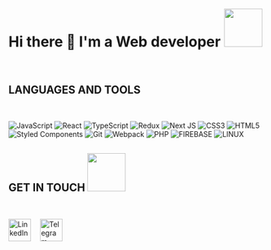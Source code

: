 # Hi there 👋 I'm a Web developer <img src="https://avatars.mds.yandex.net/get-zen_doc/1909279/pub_5e59184675df9a72abaca440_5e591bdf69807744879b9a69/orig" width="75">

</br>

## LANGUAGES AND TOOLS

</br>

![JavaScript](https://img.shields.io/badge/-JavaScript-003140?style=for-the-badge&logo=javascript&logoColor=f0dc4e)
![React](https://img.shields.io/badge/react-%2320232a.svg?style=for-the-badge&logo=react&logoColor=%2361DAFB)
![TypeScript](https://img.shields.io/badge/typescript-%23007ACC.svg?style=for-the-badge&logo=typescript&logoColor=white)
![Redux](https://img.shields.io/badge/redux-%23593d88.svg?style=for-the-badge&logo=redux&logoColor=white)
![Next JS](https://img.shields.io/badge/Next-black?style=for-the-badge&logo=next.js&logoColor=white)
![CSS3](https://img.shields.io/badge/css3-%231572B6.svg?style=for-the-badge&logo=css3&logoColor=white)
![HTML5](https://img.shields.io/badge/html5-%23E34F26.svg?style=for-the-badge&logo=html5&logoColor=white)
![Styled Components](https://img.shields.io/badge/styled--components-DB7093?style=for-the-badge&logo=styled-components&logoColor=white)
![Git](https://img.shields.io/badge/git-%23F05033.svg?style=for-the-badge&logo=git&logoColor=white)
![Webpack](https://img.shields.io/badge/webpack-%238DD6F9.svg?style=for-the-badge&logo=webpack&logoColor=black)
![PHP](https://img.shields.io/badge/php-%23777BB4.svg?style=for-the-badge&logo=php&logoColor=white)
![FIREBASE](https://img.shields.io/badge/-firebase-003140?style=for-the-badge&logo=firebase&logoColor=f6830a)
![LINUX](https://img.shields.io/badge/-linux-003140?style=for-the-badge&logo=linux&logoColor=000000)

## GET IN TOUCH <img src="https://media.giphy.com/media/VgCDAzcKvsR6OM0uWg/giphy.gif" width="75">

</br>

[<img alt="LinkedIn" width="44px" src="https://user-images.githubusercontent.com/43148270/147075697-c5bfbb71-c7d4-4124-a64c-03476e5cecb7.png" />](https://www.linkedin.com/in/bgrvrvshn/)&emsp;
[<img alt="Telegram" width="44px" src="https://user-images.githubusercontent.com/43148270/147075902-79aed362-d729-4350-8a5c-ae619c3a07d7.png" />](https://t.me/bagirovshan)

